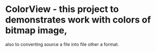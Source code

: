 # ColorView - this project to demonstrates work with colors of bitmap image, 
also to converting source a file into file other a format.
